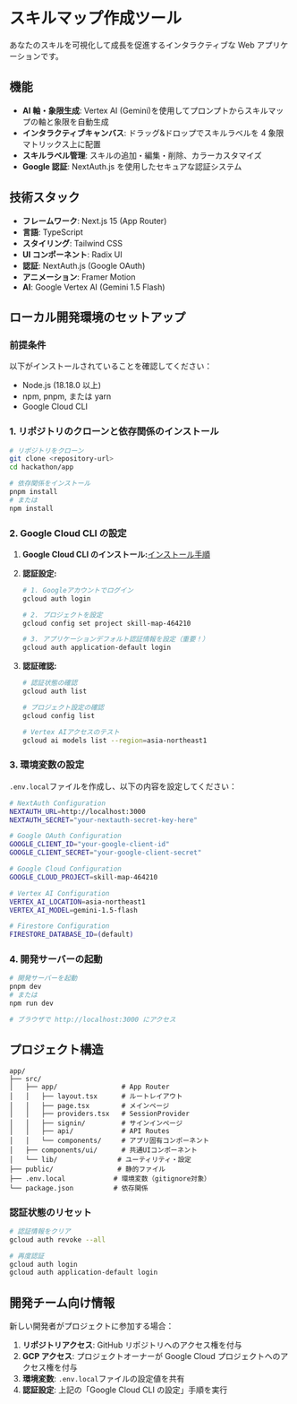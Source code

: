 # スキルマップ作成ツール

あなたのスキルを可視化して成長を促進するインタラクティブな Web アプリケーションです。

## 機能

- **AI 軸・象限生成**: Vertex AI (Gemini)を使用してプロンプトからスキルマップの軸と象限を自動生成
- **インタラクティブキャンバス**: ドラッグ&ドロップでスキルラベルを 4 象限マトリックス上に配置
- **スキルラベル管理**: スキルの追加・編集・削除、カラーカスタマイズ
- **Google 認証**: NextAuth.js を使用したセキュアな認証システム

## 技術スタック

- **フレームワーク**: Next.js 15 (App Router)
- **言語**: TypeScript
- **スタイリング**: Tailwind CSS
- **UI コンポーネント**: Radix UI
- **認証**: NextAuth.js (Google OAuth)
- **アニメーション**: Framer Motion
- **AI**: Google Vertex AI (Gemini 1.5 Flash)

## ローカル開発環境のセットアップ

### 前提条件

以下がインストールされていることを確認してください：

- Node.js (18.18.0 以上)
- npm, pnpm, または yarn
- Google Cloud CLI

### 1. リポジトリのクローンと依存関係のインストール

```bash
# リポジトリをクローン
git clone <repository-url>
cd hackathon/app

# 依存関係をインストール
pnpm install
# または
npm install
```

### 2. Google Cloud CLI の設定

1. **Google Cloud CLI のインストール:**[インストール手順](https://cloud.google.com/sdk/docs/install?hl=ja#installation_instructions)

1. **認証設定:**

    ```bash
    # 1. Googleアカウントでログイン
    gcloud auth login

    # 2. プロジェクトを設定
    gcloud config set project skill-map-464210

    # 3. アプリケーションデフォルト認証情報を設定（重要！）
    gcloud auth application-default login
    ```

1. **認証確認:**

    ```bash
    # 認証状態の確認
    gcloud auth list

    # プロジェクト設定の確認
    gcloud config list

    # Vertex AIアクセスのテスト
    gcloud ai models list --region=asia-northeast1
    ```

### 3. 環境変数の設定

`.env.local`ファイルを作成し、以下の内容を設定してください：

```bash
# NextAuth Configuration
NEXTAUTH_URL=http://localhost:3000
NEXTAUTH_SECRET="your-nextauth-secret-key-here"

# Google OAuth Configuration
GOOGLE_CLIENT_ID="your-google-client-id"
GOOGLE_CLIENT_SECRET="your-google-client-secret"

# Google Cloud Configuration
GOOGLE_CLOUD_PROJECT=skill-map-464210

# Vertex AI Configuration
VERTEX_AI_LOCATION=asia-northeast1
VERTEX_AI_MODEL=gemini-1.5-flash

# Firestore Configuration
FIRESTORE_DATABASE_ID=(default)
```

### 4. 開発サーバーの起動

```bash
# 開発サーバーを起動
pnpm dev
# または
npm run dev

# ブラウザで http://localhost:3000 にアクセス
```

## プロジェクト構造

```
app/
├── src/
│   ├── app/                # App Router
│   │   ├── layout.tsx      # ルートレイアウト
│   │   ├── page.tsx        # メインページ
│   │   ├── providers.tsx   # SessionProvider
│   │   ├── signin/         # サインインページ
│   │   ├── api/            # API Routes
│   │   └── components/     # アプリ固有コンポーネント
│   ├── components/ui/      # 共通UIコンポーネント
│   └── lib/               # ユーティリティ・設定
├── public/                # 静的ファイル
├── .env.local            # 環境変数（gitignore対象）
└── package.json          # 依存関係
```

### 認証状態のリセット

```bash
# 認証情報をクリア
gcloud auth revoke --all

# 再度認証
gcloud auth login
gcloud auth application-default login
```

## 開発チーム向け情報

新しい開発者がプロジェクトに参加する場合：

1. **リポジトリアクセス**: GitHub リポジトリへのアクセス権を付与
2. **GCP アクセス**: プロジェクトオーナーが Google Cloud プロジェクトへのアクセス権を付与
3. **環境変数**: `.env.local`ファイルの設定値を共有
4. **認証設定**: 上記の「Google Cloud CLI の設定」手順を実行

